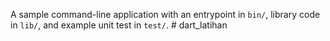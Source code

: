 A sample command-line application with an entrypoint in `bin/`, library code
in `lib/`, and example unit test in `test/`.
#   d a r t _ l a t i h a n  
 